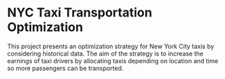 # NYC Taxi Transportation Optimization

This project presents an optimization strategy for New York City taxis by considering historical data. The aim of the strategy is to increase the earnings of taxi drivers by allocating taxis depending on location and time so more passengers can be transported.
